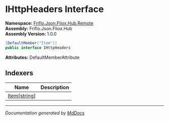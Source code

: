 ﻿<!--  
  <auto-generated>   
    The contents of this file were generated by a tool.  
    Changes to this file may be list if the file is regenerated  
  </auto-generated>   
-->

# IHttpHeaders Interface

**Namespace:** [Friflo.Json.Fliox.Hub.Remote](../index.md)  
**Assembly:** Friflo.Json.Fliox.Hub  
**Assembly Version:** 1.0.0

```csharp
[DefaultMember("Item")]
public interface IHttpHeaders
```

**Attributes:** DefaultMemberAttribute

## Indexers

| Name                               | Description |
| ---------------------------------- | ----------- |
| [Item\[string\]](indexers/Item.md) |             |

___

*Documentation generated by [MdDocs](https://github.com/ap0llo/mddocs)*
